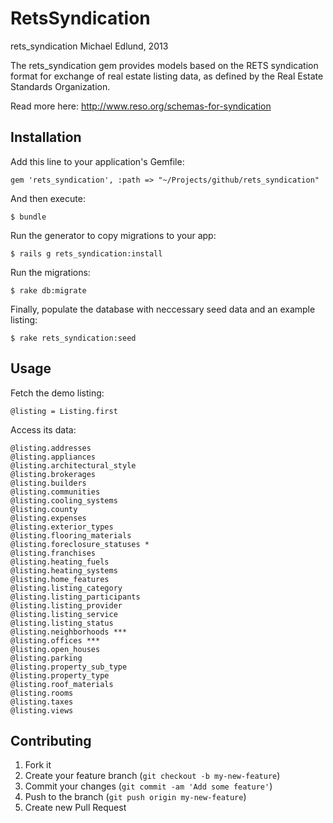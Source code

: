 # RetsSyndication

rets_syndication
Michael Edlund, 2013

The rets_syndication gem provides models based on the RETS syndication format for exchange of real estate listing data, as defined by the Real Estate Standards Organization. 

Read more here:
http://www.reso.org/schemas-for-syndication

## Installation

Add this line to your application's Gemfile:

	gem 'rets_syndication', :path => "~/Projects/github/rets_syndication"

And then execute:

    $ bundle

Run the generator to copy migrations to your app:

    $ rails g rets_syndication:install

Run the migrations:

    $ rake db:migrate

Finally, populate the database with neccessary seed data and an example listing:

	$ rake rets_syndication:seed

## Usage

Fetch the demo listing:

	@listing = Listing.first

Access its data:

	@listing.addresses
	@listing.appliances
	@listing.architectural_style
	@listing.brokerages
	@listing.builders
	@listing.communities
	@listing.cooling_systems
	@listing.county
	@listing.expenses
	@listing.exterior_types
	@listing.flooring_materials
	@listing.foreclosure_statuses *
	@listing.franchises
	@listing.heating_fuels
	@listing.heating_systems
	@listing.home_features
	@listing.listing_category
	@listing.listing_participants
	@listing.listing_provider
	@listing.listing_service
	@listing.listing_status
	@listing.neighborhoods ***
	@listing.offices ***
	@listing.open_houses
	@listing.parking
	@listing.property_sub_type
	@listing.property_type
	@listing.roof_materials
	@listing.rooms
	@listing.taxes
	@listing.views

## Contributing

1. Fork it
2. Create your feature branch (`git checkout -b my-new-feature`)
3. Commit your changes (`git commit -am 'Add some feature'`)
4. Push to the branch (`git push origin my-new-feature`)
5. Create new Pull Request
